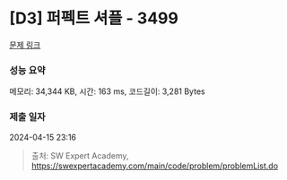 # [D3] 퍼펙트 셔플 - 3499 

[문제 링크](https://swexpertacademy.com/main/code/problem/problemDetail.do?contestProbId=AWGsRbk6AQIDFAVW) 

### 성능 요약

메모리: 34,344 KB, 시간: 163 ms, 코드길이: 3,281 Bytes

### 제출 일자

2024-04-15 23:16



> 출처: SW Expert Academy, https://swexpertacademy.com/main/code/problem/problemList.do